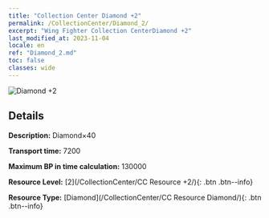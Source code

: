 ```yaml
---
title: "Collection Center Diamond +2"
permalink: /CollectionCenter/Diamond_2/
excerpt: "Wing Fighter Collection CenterDiamond +2"
last_modified_at: 2023-11-04
locale: en
ref: "Diamond_2.md"
toc: false
classes: wide
---
```



![Diamond +2](/images/cc/CC_Diamond_2.png)

## Details

  **Description:** Diamond×40

  **Transport time:** 7200

  **Maximum BP in time calculation:** 130000

  **Resource Level:** [2](/CollectionCenter/CC Resource +2/){: .btn .btn--info}

  **Resource Type:** [Diamond](/CollectionCenter/CC Resource Diamond/){: .btn .btn--info}

